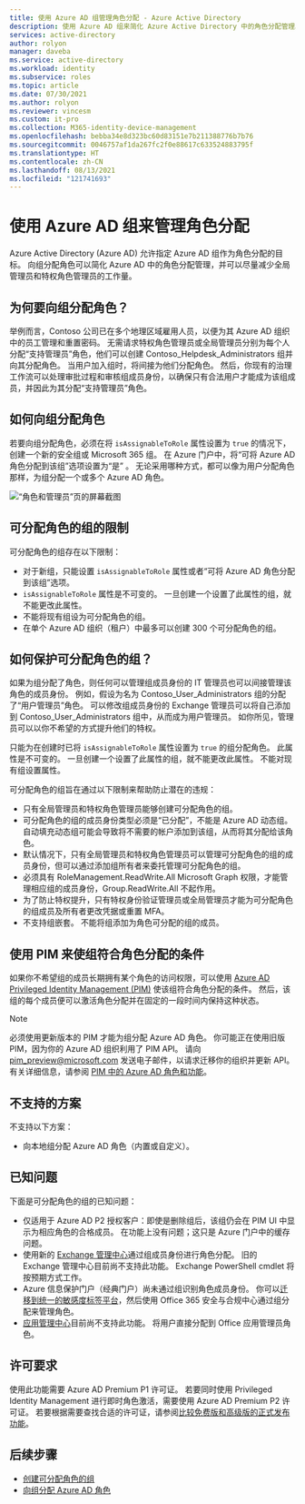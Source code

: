 ```yaml
---
title: 使用 Azure AD 组管理角色分配 - Azure Active Directory
description: 使用 Azure AD 组来简化 Azure Active Directory 中的角色分配管理。
services: active-directory
author: rolyon
manager: daveba
ms.service: active-directory
ms.workload: identity
ms.subservice: roles
ms.topic: article
ms.date: 07/30/2021
ms.author: rolyon
ms.reviewer: vincesm
ms.custom: it-pro
ms.collection: M365-identity-device-management
ms.openlocfilehash: bebba34e8d323bc60d83151e7b211388776b7b76
ms.sourcegitcommit: 0046757af1da267fc2f0e88617c633524883795f
ms.translationtype: HT
ms.contentlocale: zh-CN
ms.lasthandoff: 08/13/2021
ms.locfileid: "121741693"
---
```

# <a name="use-azure-ad-groups-to-manage-role-assignments"></a>使用 Azure AD 组来管理角色分配

Azure Active Directory (Azure AD) 允许指定 Azure AD 组作为角色分配的目标。 向组分配角色可以简化 Azure AD 中的角色分配管理，并可以尽量减少全局管理员和特权角色管理员的工作量。

## <a name="why-assign-roles-to-groups"></a>为何要向组分配角色？

举例而言，Contoso 公司已在多个地理区域雇用人员，以便为其 Azure AD 组织中的员工管理和重置密码。 无需请求特权角色管理员或全局管理员分别为每个人分配“支持管理员”角色，他们可以创建 Contoso_Helpdesk_Administrators 组并向其分配角色。 当用户加入组时，将间接为他们分配角色。 然后，你现有的治理工作流可以处理审批过程和审核组成员身份，以确保只有合法用户才能成为该组成员，并因此为其分配“支持管理员”角色。

## <a name="how-role-assignments-to-groups-work"></a>如何向组分配角色

若要向组分配角色，必须在将 `isAssignableToRole` 属性设置为 `true` 的情况下，创建一个新的安全组或 Microsoft 365 组。 在 Azure 门户中，将“可将 Azure AD 角色分配到该组”选项设置为“是” 。 无论采用哪种方式，都可以像为用户分配角色那样，为组分配一个或多个 Azure AD 角色。

![“角色和管理员”页的屏幕截图](./media/groups-concept/role-assignable-group.png)

## <a name="restrictions-for-role-assignable-groups"></a>可分配角色的组的限制

可分配角色的组存在以下限制：

- 对于新组，只能设置 `isAssignableToRole` 属性或者“可将 Azure AD 角色分配到该组”选项。
- `isAssignableToRole` 属性是不可变的。 一旦创建一个设置了此属性的组，就不能更改此属性。
- 不能将现有组设为可分配角色的组。
- 在单个 Azure AD 组织（租户）中最多可以创建 300 个可分配角色的组。

## <a name="how-are-role-assignable-groups-protected"></a>如何保护可分配角色的组？

如果为组分配了角色，则任何可以管理组成员身份的 IT 管理员也可以间接管理该角色的成员身份。 例如，假设为名为 Contoso_User_Administrators 组的分配了“用户管理员”角色。 可以修改组成员身份的 Exchange 管理员可以将自己添加到 Contoso_User_Administrators 组中，从而成为用户管理员。 如你所见，管理员可以以你不希望的方式提升他们的特权。

只能为在创建时已将 `isAssignableToRole` 属性设置为 `true` 的组分配角色。 此属性是不可变的。 一旦创建一个设置了此属性的组，就不能更改此属性。 不能对现有组设置属性。

可分配角色的组旨在通过以下限制来帮助防止潜在的违规：

- 只有全局管理员和特权角色管理员能够创建可分配角色的组。
- 可分配角色的组的成员身份类型必须是“已分配”，不能是 Azure AD 动态组。 自动填充动态组可能会导致将不需要的帐户添加到该组，从而将其分配给该角色。
- 默认情况下，只有全局管理员和特权角色管理员可以管理可分配角色的组的成员身份，但可以通过添加组所有者来委托管理可分配角色的组。
- 必须具有 RoleManagement.ReadWrite.All Microsoft Graph 权限，才能管理相应组的成员身份，Group.ReadWrite.All 不起作用。
- 为了防止特权提升，只有特权身份验证管理员或全局管理员才能为可分配角色的组成员及所有者更改凭据或重置 MFA。
- 不支持组嵌套。 不能将组添加为角色可分配的组的成员。

## <a name="use-pim-to-make-a-group-eligible-for-a-role-assignment"></a>使用 PIM 来使组符合角色分配的条件

如果你不希望组的成员长期拥有某个角色的访问权限，可以使用 [Azure AD Privileged Identity Management (PIM)](../privileged-identity-management/pim-configure.md) 使该组符合角色分配的条件。 然后，该组的每个成员便可以激活角色分配并在固定的一段时间内保持这种状态。

> [!Note]
> 必须使用更新版本的 PIM 才能为组分配 Azure AD 角色。 你可能正在使用旧版 PIM，因为你的 Azure AD 组织利用了 PIM API。 请向 pim_preview@microsoft.com 发送电子邮件，以请求迁移你的组织并更新 API。 有关详细信息，请参阅 [PIM 中的 Azure AD 角色和功能](../privileged-identity-management/pim-configure.md)。

## <a name="scenarios-not-supported"></a>不支持的方案

不支持以下方案：  

- 向本地组分配 Azure AD 角色（内置或自定义）。

## <a name="known-issues"></a>已知问题

下面是可分配角色的组的已知问题：

- 仅适用于 Azure AD P2 授权客户：即使是删除组后，该组仍会在 PIM UI 中显示为相应角色的合格成员。 在功能上没有问题；这只是 Azure 门户中的缓存问题。  
- 使用新的 [Exchange 管理中心](https://admin.exchange.microsoft.com/)通过组成员身份进行角色分配。 旧的 Exchange 管理中心目前尚不支持此功能。 Exchange PowerShell cmdlet 将按预期方式工作。
- Azure 信息保护门户（经典门户）尚未通过组识别角色成员身份。 你可以[迁移到统一的敏感度标签平台](/azure/information-protection/configure-policy-migrate-labels)，然后使用 Office 365 安全与合规中心通过组分配来管理角色。
- [应用管理中心](https://config.office.com/)目前尚不支持此功能。 将用户直接分配到 Office 应用管理员角色。

## <a name="license-requirements"></a>许可要求

使用此功能需要 Azure AD Premium P1 许可证。 若要同时使用 Privileged Identity Management 进行即时角色激活，需要使用 Azure AD Premium P2 许可证。 若要根据需要查找合适的许可证，请参阅[比较免费版和高级版的正式发布功能](https://www.microsoft.com/security/business/identity-access-management/azure-ad-pricing)。

## <a name="next-steps"></a>后续步骤

- [创建可分配角色的组](groups-create-eligible.md)
- [向组分配 Azure AD 角色](groups-assign-role.md)
